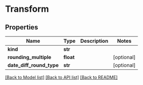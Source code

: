 # Transform

## Properties
Name | Type | Description | Notes
------------ | ------------- | ------------- | -------------
**kind** | **str** |  | 
**rounding_multiple** | **float** |  | [optional] 
**date_diff_round_type** | **str** |  | [optional] 

[[Back to Model list]](../README.md#documentation-for-models) [[Back to API list]](../README.md#documentation-for-api-endpoints) [[Back to README]](../README.md)


